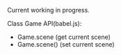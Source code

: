 Current working in progress.


 Class Game API(babel.js):
 
 * Game.scene (get current scene)
 * Game.scene() (set current scene)
